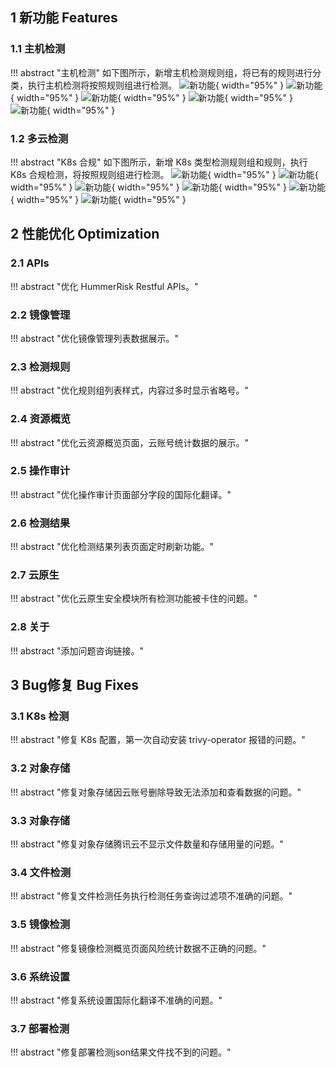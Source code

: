 ## 1 新功能 Features

### 1.1 主机检测

!!! abstract "主机检测"
    如下图所示，新增主机检测规则组，将已有的规则进行分类，执行主机检测将按照规则组进行检测。
![新功能](../img/release/0.10.0/img_1.png){ width="95%" }
![新功能](../img/release/0.10.0/img.png){ width="95%" }
![新功能](../img/release/0.10.0/img_2.png){ width="95%" }
![新功能](../img/release/0.10.0/img_3.png){ width="95%" }
![新功能](../img/release/0.10.0/img_4.png){ width="95%" }

### 1.2 多云检测

!!! abstract "K8s 合规"
    如下图所示，新增 K8s 类型检测规则组和规则，执行 K8s 合规检测，将按照规则组进行检测。
![新功能](../img/release/0.10.0/img_5.png){ width="95%" }
![新功能](../img/release/0.10.0/img_6.png){ width="95%" }
![新功能](../img/release/0.10.0/img_7.png){ width="95%" }
![新功能](../img/release/0.10.0/img_8.png){ width="95%" }
![新功能](../img/release/0.10.0/img_9.png){ width="95%" }
![新功能](../img/release/0.10.0/img_10.png){ width="95%" }

## 2 性能优化 Optimization

### 2.1 APIs

!!! abstract "优化 HummerRisk Restful APIs。"

### 2.2 镜像管理

!!! abstract "优化镜像管理列表数据展示。"

### 2.3 检测规则

!!! abstract "优化规则组列表样式，内容过多时显示省略号。"

### 2.4 资源概览

!!! abstract "优化云资源概览页面，云账号统计数据的展示。"

### 2.5 操作审计

!!! abstract "优化操作审计页面部分字段的国际化翻译。"

### 2.6 检测结果

!!! abstract "优化检测结果列表页面定时刷新功能。"

### 2.7 云原生

!!! abstract "优化云原生安全模块所有检测功能被卡住的问题。"

### 2.8 关于

!!! abstract "添加问题咨询链接。"


## 3 Bug修复 Bug Fixes

### 3.1 K8s 检测

!!! abstract "修复 K8s 配置，第一次自动安装 trivy-operator 报错的问题。"

### 3.2 对象存储

!!! abstract "修复对象存储因云账号删除导致无法添加和查看数据的问题。"

### 3.3 对象存储

!!! abstract "修复对象存储腾讯云不显示文件数量和存储用量的问题。"

### 3.4 文件检测

!!! abstract "修复文件检测任务执行检测任务查询过滤项不准确的问题。"

### 3.5 镜像检测

!!! abstract "修复镜像检测概览页面风险统计数据不正确的问题。"

### 3.6 系统设置

!!! abstract "修复系统设置国际化翻译不准确的问题。"

### 3.7 部署检测

!!! abstract "修复部署检测json结果文件找不到的问题。"
